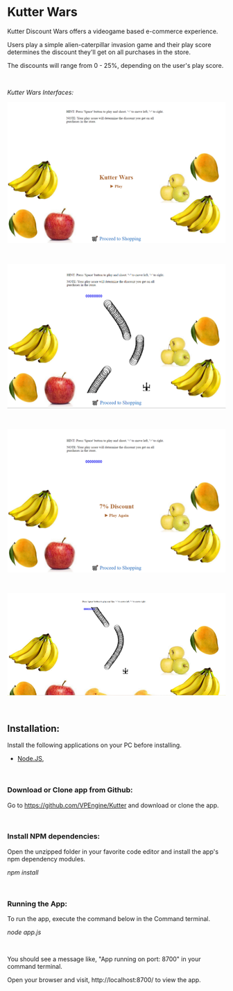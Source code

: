 
# Kutter Wars

Kutter Discount Wars offers a videogame based e-commerce experience.

Users play a simple alien-caterpillar invasion game and their play score determines the discount they'll get on all purchases in the store.

The discounts will range from 0 - 25%, depending on the user's play score.

<br/>

_Kutter Wars Interfaces:_

![Kutter Wars Interface](/docs/ui1.png)

</br>

![Kutter Wars Interface](/docs/ui2.png)

</br>

![Kutter Wars Interface](/docs/ui3.png)

</br>

![Kutter Wars Interface](/docs/ui4.png)


<br/>

## Installation:

Install the following applications on your PC before installing.

- [Node.JS](https://nodejs.org/en/download/current/), 

</br>

### Download or Clone app from Github:

Go to https://github.com/VPEngine/Kutter and download or clone the app.

</br>

### Install NPM dependencies:

Open the unzipped folder in your favorite code editor and install the app's npm dependency modules. 

_npm install_

</br>

### Running the App:

To run the app, execute the command below in the Command terminal. 

_node app.js_

</br>

You should see a message like, "App running on port: 8700" in your command terminal.

Open your browser and visit, http://localhost:8700/ to view the app.


